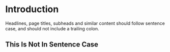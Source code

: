 # Introduction

Headlines, page titles, subheads and similar content should follow sentence case, and should not include a trailing colon.

## This Is Not In Sentence Case